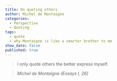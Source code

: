 ```yaml
---
title: On quoting others
author: Michel de Montaigne
categories:
  - Perspective
  - Quoting
tags:
  - quote
  - why Montaigne is like a smarter brother to me
show_date: false
published: true
---
```

>I only quote others the better express myself.

> <cite>Michel de Montaigne [Essays I, 26]</cite>